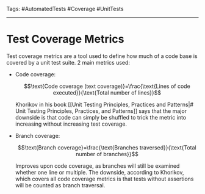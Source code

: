 Tags: #AutomatedTests #Coverage #UnitTests

---

# Test Coverage Metrics

Test coverage metrics are a tool used to define how much of a code base is covered by a unit test suite. 2 main metrics used:
  * Code coverage:
  
     $$\text{Code coverage (text coverage)}=\frac{\text{Lines of code executed}}{\text{Total number of lines}}$$
     
     Khorikov in his book [[Unit Testing Principles, Practices and Patterns|# Unit Testing Principles, Practices, and Patterns]] says that the major downside is that code can simply be shuffled to trick the metric into increasing without increasing test coverage.
 * Branch coverage:
 
   $$\text{Branch coverage}=\frac{\text{Branches traversed}}{\text{Total number of branches}}$$
   
   Improves upon code coverage, as branches will still be examined whether one line or multiple. The downside, according to Khorikov, which covers all code coverage metrics is that tests without assertions will be counted as branch traversal.